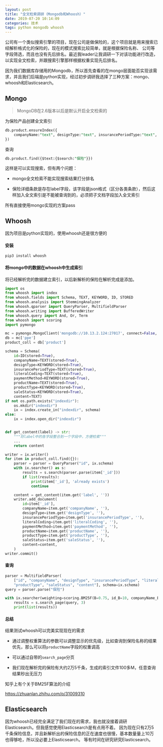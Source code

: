 ```yaml
---
layout: post
title: "全文检索调研（Mongodb和Whoosh）"
date: 2019-07-20 10:14:09
categories: 技术
tags: python mongodb whoosh
---
```


公司有一个类似搜索引擎的项目，现在公司是做保险的，这个项目就是用来搜索已经解析格式化的保险的，现在的模式搜索比较简单，就是根据保险名称、
公司等字段筛选，而且也没有先后排名。最近我leader让我调研一下对该功能进行改造，以实现全文检索，并跟搜索引擎那样根据权重实现先后排名。

因为我们数据库存储用的Mongodb，所以首先查看的在mongo层面能否实现该需求，并且我们后端是python实现，经过初步调研我选择了三种方案：mongo、
whoosh和Elasticsearch。

## Mongo

> MongoDB在2.6版本以后是默认开启全文检索的

为保险产品创建全文索引

```sql
db.product.ensureIndex({
    companyName:"text", designType:"text", insurancePeriodType:"text", literalCoding:"text", paymentMethod:"text", productName:"text", productType:"text", saleStatus:"text", id:"text", label:"text"
})
```

查询

```sql
db.product.find({$text:{$search:"保险"}})
```

这样是可以实现搜索，但有两个问题：

* mongo全文检索不能实现搜索结果打分排名

* 保险详细条款是存在label字段，该字段是json格式（区分各类条款），然后这样加入全文索引是不能被查询到的，必须把子文档字段加入全文索引

所有直接使用mongo实现的方案pass

## Whoosh

因为项目是python实现的，使用whoosh还是很方便的

#### 安装

```bash
pip3 install whoosh
```

#### 将mongo中的数据在whoosh中生成索引

将已经解析完的数据建立索引，以后新解析的保险在解析完成是添加。

```python
import os
from whoosh import index
from whoosh.fields import Schema, TEXT, KEYWORD, ID, STORED
from whoosh.analysis import StemmingAnalyzer
from whoosh.qparser import QueryParser, MultifieldParser
from whoosh.writing import BufferedWriter
from whoosh.query import And, Or, Term
from whoosh import scoring
import pymongo

mc = pymongo.MongoClient('mongodb://10.13.2.124:27017', connect=False, maxPoolSize=2000)
db = mc['ppe']
product_coll = db['product']

schema = Schema(
    id=ID(stored=True),
    companyName=TEXT(stored=True),
    designType=KEYWORD(stored=True),
    insurancePeriodType=TEXT(stored=True),
    literalCoding=TEXT(stored=True),
    paymentMethod=KEYWORD(stored=True),
    productName=TEXT(stored=True),
    productType=KEYWORD(stored=True),
    saleStatus=KEYWORD(stored=True),
    content=TEXT)
if not os.path.exists("indexdir"):
    os.mkdir("indexdir")
    ix = index.create_in("indexdir", schema)
else:
    ix = index.open_dir("indexdir")


def get_content(label) -> str:
    """将label中的各字段整合到一个字段中，方便检索"""
    ...
    return content

writer = ix.writer()
for item in product_coll.find({}):
    parser = parser = QueryParser("id", ix.schema)
    with ix.searcher() as s:
        results = s.search(parser.parse(item['_id']))
        if list(results):
            print(item['_id'], 'already exists')
            continue

    content = get_content(item.get('label', ''))
    writer.add_document(
        id=item['_id'],
        companyName=item.get('companyName', ''),
        designType=item.get('designType', ''),
        insurancePeriodType=item.get('insurancePeriodType', ''),
        literalCoding=item.get('literalCoding', ''),
        paymentMethod=item.get('paymentMethod', ''),
        productName=item.get('productName', ''),
        productType=item.get('productType', ''),
        saleStatus=item.get('saleStatus', ''),
        content=content,
    )
writer.commit()
```

#### 查询

```python
parser = MultifieldParser(
    ["id", "companyName", "designType", "insurancePeriodType", "literalCoding", "paymentMethod", "productName",
    "productType", "saleStatus", "content"], schema=ix.schema)
query = parser.parse("保险")

with ix.searcher(weighting=scoring.BM25F(B=0.75, id_B=10, companyName_B=10, content_B=1, K1=1.5)) as s:
    results = s.search_page(query, 3)
    print(list(results))
```

#### 总结

结果测试whoosh可以完美实现现在的需求

* 通过调整权重算法的参数可以调整显示的优先级，比如查询到保险名称的结果优先，那么可以将`productName`字段的权重调高

* 可以通过自带的`search_page`分页

* 我们现在解析完的保险有大约2万5千条，生成的索引文件100多M，任意查询结果秒出无压力

知乎上有个关于BM25F算法的介绍

https://zhuanlan.zhihu.com/p/31009310

## Elasticsearch

因为whoosh已经完全满足了我们现在的需求，我也就没接着调研Elasticsearch。但我感觉使用Elasticsearch是有点用不着。
因为现在只有2万5千条保险信息，并且新解析出的保险信息的正在速度也很慢，基本数量量上10万也得够呛，所以没必要上Elasticsearch。
等有时间在研究研究Elasticsearch。
